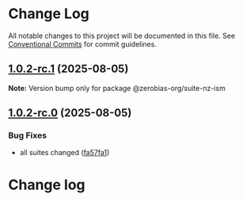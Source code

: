 # Change Log

All notable changes to this project will be documented in this file.
See [Conventional Commits](https://conventionalcommits.org) for commit guidelines.

## [1.0.2-rc.1](https://github.com/zerobias-org/suite/compare/@zerobias-org/suite-nz-ism@1.0.2-rc.0...@zerobias-org/suite-nz-ism@1.0.2-rc.1) (2025-08-05)

**Note:** Version bump only for package @zerobias-org/suite-nz-ism





## [1.0.2-rc.0](https://github.com/zerobias-org/suite/compare/@zerobias-org/suite-nz-ism@1.0.1...@zerobias-org/suite-nz-ism@1.0.2-rc.0) (2025-08-05)


### Bug Fixes

* all suites changed ([fa57fa1](https://github.com/zerobias-org/suite/commit/fa57fa1af7628003297df46b2d7740fe95bd2666))





# Change log
